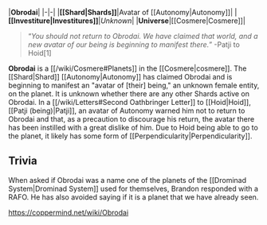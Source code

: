 |**Obrodai**|
|-|-|
|**[[Shard\|Shards]]**|Avatar of [[Autonomy\|Autonomy]]|
|**[[Investiture\|Investitures]]**|*Unknown*|
|**Universe**|[[Cosmere\|Cosmere]]|

>“*You should not return to Obrodai. We have claimed that world, and a new avatar of our being is beginning to manifest there.*”
\-Patji to Hoid[1]


**Obrodai** is a [[/wiki/Cosmere#Planets]] in the [[Cosmere\|cosmere]].
The [[Shard\|Shard]] [[Autonomy\|Autonomy]] has claimed Obrodai and is beginning to manifest an "avatar of [their] being," an unknown female entity, on the planet. It is unknown whether there are any other Shards active on Obrodai.
In a [[/wiki/Letters#Second Oathbringer Letter]] to [[Hoid\|Hoid]], [[Patji (being)\|Patji]], an avatar of Autonomy warned him not to return to Obrodai and that, as a precaution to discourage his return, the avatar there has been instilled with a great dislike of him.
Due to Hoid being able to go to the planet, it likely has some form of [[Perpendicularity\|Perpendicularity]].

## Trivia
When asked if Obrodai was a name one of the planets of the [[Drominad System\|Drominad System]] used for themselves, Brandon responded with a RAFO. He has also avoided saying if it is a planet that we have already seen.


https://coppermind.net/wiki/Obrodai